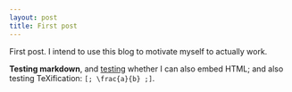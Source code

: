 ```yaml
---
layout: post
title: First post
---
```

First post. I intend to use this blog to motivate myself to actually work.

**Testing markdown**, and <a href="http://google.com">testing</a> whether I can also embed HTML; and also testing TeXification: `[; \frac{a}{b} ;]`.
